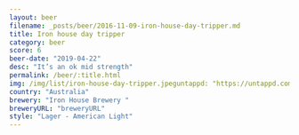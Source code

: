 ```yaml
---
layout: beer
filename: _posts/beer/2016-11-09-iron-house-day-tripper.md
title: Iron house day tripper
category: beer
score: 6
beer-date: "2019-04-22"
desc: "It’s an ok mid strength"
permalink: /beer/:title.html
img: /img/list/iron-house-day-tripper.jpeguntappd: "https://untappd.com/b/iron-house-brewery--day-tripper/2205722"
country: "Australia"
brewery: "Iron House Brewery "
breweryURL: "breweryURL"
style: "Lager - American Light"
---
```

